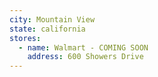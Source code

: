 ```yaml
---
city: Mountain View
state: california
stores:
  - name: Walmart - COMING SOON
    address: 600 Showers Drive
---
```

